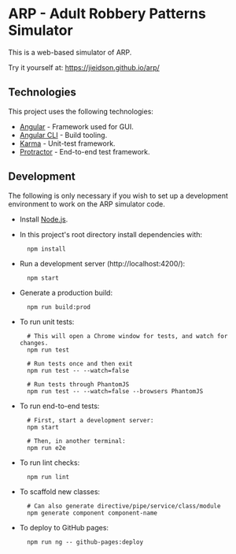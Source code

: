 ARP - Adult Robbery Patterns Simulator
======================================

This is a web-based simulator of ARP.

Try it yourself at: https://jieidson.github.io/arp/

Technologies
------------

This project uses the following technologies:
* [Angular](https://angular.io/) - Framework used for GUI.
* [Angular CLI](https://cli.angular.io/) - Build tooling.
* [Karma](https://karma-runner.github.io/) - Unit-test framework.
* [Protractor](http://www.protractortest.org/) - End-to-end test framework.

Development
-----------

The following is only necessary if you wish to set up a development environment
to work on the ARP simulator code.

* Install [Node.js](https://nodejs.org/).
* In this project's root directory install dependencies with:

        npm install

* Run a development server (http://localhost:4200/):

        npm start

* Generate a production build:

        npm run build:prod

* To run unit tests:

        # This will open a Chrome window for tests, and watch for changes.
        npm run test

        # Run tests once and then exit
        npm run test -- --watch=false

        # Run tests through PhantomJS
        npm run test -- --watch=false --browsers PhantomJS

* To run end-to-end tests:

        # First, start a development server:
        npm start

        # Then, in another terminal:
        npm run e2e

* To run lint checks:

        npm run lint

* To scaffold new classes:

        # Can also generate directive/pipe/service/class/module
        npm generate component component-name

* To deploy to GitHub pages:

        npm run ng -- github-pages:deploy
